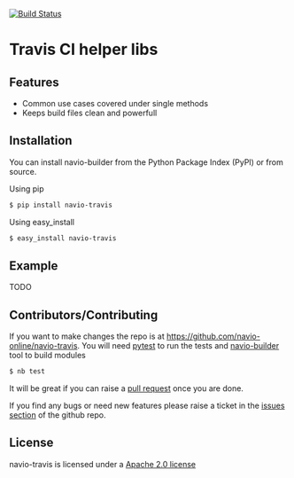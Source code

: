 [![Build Status](https://travis-ci.org/navio-online/navio-travis.png?branch=master)](https://travis-ci.org/navio-online/navio-travis)

Travis CI helper libs
=====================

## Features

* Common use cases covered under single methods
* Keeps build files clean and powerfull

## Installation


You can install navio-builder from the Python Package Index (PyPI) or from source.

Using pip

```bash
$ pip install navio-travis
```

Using easy_install

```bash
$ easy_install navio-travis
```

## Example


TODO


## Contributors/Contributing


If you want to make changes the repo is at https://github.com/navio-online/navio-travis. You will need [pytest](http://www.pytest.org) to run the tests and [navio-builder](https://github.com/navio-online/navio-travis) tool to build modules

```bash
$ nb test
```

It will be great if you can raise a [pull request](https://help.github.com/articles/using-pull-requests) once you are done.

If you find any bugs or need new features please raise a ticket in the [issues section](https://github.com/navio-online/navio-travis/issues) of the github repo.
    
## License

navio-travis is licensed under a [Apache 2.0 license](http://www.apache.org/licenses/LICENSE-2.0)

